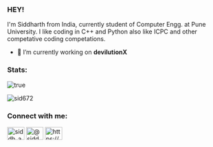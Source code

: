 ### HEY!
I'm Siddharth from India, currently student of Computer Engg. at Pune University.
I like coding in C++ and Python also like ICPC and other competative coding competations.

- 🔭 I’m currently working on **devilutionX**

### Stats:
![true](https://github-readme-stats.vercel.app/api?username=Sid672&show_icons=true&theme=merko)

<p><img align="center" src="https://github-readme-stats.vercel.app/api/top-langs?username=sid672&show_icons=true&locale=en&layout=compact" alt="sid672" /></p>

### Connect with me:
<p align="left">
<a href="https://instagram.com/siddh_arth_7898" target="blank"><img align="center" src="https://cdn.jsdelivr.net/npm/simple-icons@3.0.1/icons/instagram.svg" alt="siddh_arth_7898" height="30" width="40" /></a>
<!-- <a href="https://codeforces.com/profile/sid7898" target="blank"><img align="center" src="https://cdn.jsdelivr.net/npm/simple-icons@3.0.1/icons/codeforces.svg" alt="sid7898" height="30" width="40" /></a> -->
<!-- <a href="https://www.hackerearth.com/@siddharthsingh7898" target="blank"><img align="center" src="https://cdn.jsdelivr.net/npm/simple-icons@3.0.1/icons/hackerearth.svg" alt="@siddharthsingh7898" height="30" width="40" /></a> -->
<a href="https://www.hackerrank.com/siddharthsingh71" target="blank"><img align="center" src="https://cdn.jsdelivr.net/npm/simple-icons@3.0.1/icons/hackerrank.svg" alt="@siddharthsingh71" height="30" width="40" /></a>
<a href="https://linkedin.com/in/siddharth-singh-chouhan-5b0605202/" target="blank"><img align="center" src="https://cdn.jsdelivr.net/npm/simple-icons@3.0.1/icons/linkedin.svg" alt="https://www.linkedin.com/in/siddharth-singh-chouhan-5b0605202/" height="30" width="40" /></a>
</p>
